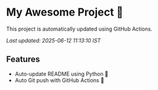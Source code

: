 # My Awesome Project 🚀

This project is automatically updated using GitHub Actions.

_Last updated: 2025-06-12 11:13:10 IST_

## Features
- Auto-update README using Python 🐍
- Auto Git push with GitHub Actions 🤖
